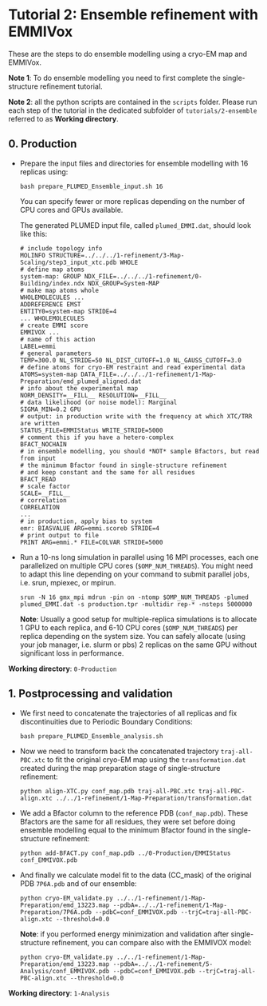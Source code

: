 # Tutorial 2: Ensemble refinement with EMMIVox

These are the steps to do ensemble modelling using a cryo-EM map and EMMIVox.

**Note 1**: To do ensemble modelling you need to first complete the single-structure refinement tutorial.

**Note 2**: all the python scripts are contained in the `scripts` folder. Please run each step of the tutorial in the dedicated subfolder of `tutorials/2-ensemble` referred to as **Working directory**.

## 0. Production 

   * Prepare the input files and directories for ensemble modelling with 16 replicas using:

     `bash prepare_PLUMED_Ensemble_input.sh 16`

     You can specify fewer or more replicas depending on the number of CPU cores and GPUs available.

     The generated PLUMED input file, called `plumed_EMMI.dat`, should look like this:

     ```plumed
     # include topology info
     MOLINFO STRUCTURE=../../../1-refinement/3-Map-Scaling/step3_input_xtc.pdb WHOLE
     # define map atoms
     system-map: GROUP NDX_FILE=../../../1-refinement/0-Building/index.ndx NDX_GROUP=System-MAP
     # make map atoms whole
     WHOLEMOLECULES ...
     ADDREFERENCE EMST
     ENTITY0=system-map STRIDE=4
     ... WHOLEMOLECULES
     # create EMMI score
     EMMIVOX ...
     # name of this action
     LABEL=emmi
     # general parameters
     TEMP=300.0 NL_STRIDE=50 NL_DIST_CUTOFF=1.0 NL_GAUSS_CUTOFF=3.0
     # define atoms for cryo-EM restraint and read experimental data
     ATOMS=system-map DATA_FILE=../../../1-refinement/1-Map-Preparation/emd_plumed_aligned.dat
     # info about the experimental map
     NORM_DENSITY=__FILL__ RESOLUTION=__FILL__
     # data likelihood (or noise model): Marginal
     SIGMA_MIN=0.2 GPU
     # output: in production write with the frequency at which XTC/TRR are written
     STATUS_FILE=EMMIStatus WRITE_STRIDE=5000
     # comment this if you have a hetero-complex
     BFACT_NOCHAIN
     # in ensemble modelling, you should *NOT* sample Bfactors, but read from input
     # the minimum Bfactor found in single-structure refinement
     # and keep constant and the same for all residues
     BFACT_READ
     # scale factor
     SCALE=__FILL__
     # correlation
     CORRELATION
     ...
     # in production, apply bias to system
     emr: BIASVALUE ARG=emmi.scoreb STRIDE=4
     # print output to file
     PRINT ARG=emmi.* FILE=COLVAR STRIDE=5000
     ```

   * Run a 10-ns long simulation in parallel using 16 MPI processes, each one parallelized on multiple CPU cores (`$OMP_NUM_THREADS`). 
     You might need to adapt this line depending on your command to submit parallel jobs, i.e. srun, mpiexec, or mpirun.

     `srun -N 16 gmx_mpi mdrun -pin on -ntomp $OMP_NUM_THREADS -plumed plumed_EMMI.dat -s production.tpr -multidir rep-* -nsteps 5000000`

     **Note**: Usually a good setup for multiple-replica simulations is to allocate 1 GPU to each replica, and 6-10 CPU cores (`$OMP_NUM_THREADS`) per replica depending on the system size. You can safely allocate (using your job manager, i.e. slurm or pbs) 2 replicas on the same GPU without significant loss in performance.  

**Working directory**: `0-Production` 

## 1. Postprocessing and validation 

   * We first need to concatenate the trajectories of all replicas and fix discontinuities due to Periodic Boundary Conditions:

     `bash prepare_PLUMED_Ensemble_analysis.sh`

   * Now we need to transform back the concatenated trajectory `traj-all-PBC.xtc` to fit the original cryo-EM map 
     using the `transformation.dat` created during the map preparation stage of single-structure refinement:

     `python align-XTC.py conf_map.pdb traj-all-PBC.xtc traj-all-PBC-align.xtc ../../1-refinement/1-Map-Preparation/transformation.dat` 

   * We add a Bfactor column to the reference PDB (`conf_map.pdb`). These Bfactors are the
     same for all residues, they were set before doing ensemble modelling equal to the minimum Bfactor found in the single-structure refinement:

     `python add-BFACT.py conf_map.pdb ../0-Production/EMMIStatus conf_EMMIVOX.pdb`

   * And finally we calculate model fit to the data (CC_mask) of the original PDB `7P6A.pdb` and of our ensemble:

     `python cryo-EM_validate.py ../../1-refinement/1-Map-Preparation/emd_13223.map --pdbA=../../1-refinement/1-Map-Preparation/7P6A.pdb --pdbC=conf_EMMIVOX.pdb --trjC=traj-all-PBC-align.xtc --threshold=0.0`

     **Note**: if you performed energy minimization and validation after single-structure refinement, you can compare also with the EMMIVOX model:

     `python cryo-EM_validate.py ../../1-refinement/1-Map-Preparation/emd_13223.map --pdbA=../../1-refinement/5-Analysis/conf_EMMIVOX.pdb --pdbC=conf_EMMIVOX.pdb --trjC=traj-all-PBC-align.xtc --threshold=0.0`

**Working directory**: `1-Analysis`
